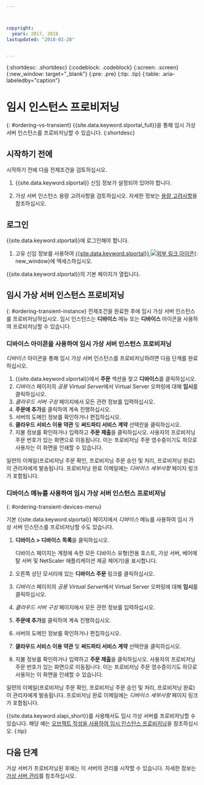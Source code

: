 ```yaml
---



copyright:
  years: 2017, 2018
lastupdated: "2018-02-28"


---
```


{:shortdesc: .shortdesc}
{:codeblock: .codeblock}
{:screen: .screen}
{:new_window: target="_blank"}
{:pre: .pre}
{:tip: .tip}
{:table: .aria-labeledby="caption"}

# 임시 인스턴스 프로비저닝
{: #ordering-vs-transient}
{{site.data.keyword.slportal_full}}을 통해 임시 가상 서버 인스턴스를 프로비저닝할 수 있습니다.
{:shortdesc}

## 시작하기 전에
시작하기 전에 다음 전제조건을 검토하십시오.

  1. {{site.data.keyword.slportal}} 신임 정보가 설정되어 있어야 합니다.

  2. 가상 서버 인스턴스 용량 고려사항을 검토하십시오.  자세한 정보는 [용량 고려사항](ts_capacity_bp.html)을 참조하십시오.

## 로그인
{{site.data.keyword.slportal}}에 로그인해야 합니다.

  1. 고유 신임 정보를 사용하여 [{{site.data.keyword.slportal}} ![외부 링크 아이콘](../icons/launch-glyph.svg "외부 링크 아이콘")](https://control.softlayer.com/){: new_window}에 액세스하십시오.

{{site.data.keyword.slportal}}의 기본 페이지가 열립니다.

## 임시 가상 서버 인스턴스 프로비저닝
{: #ordering-transient-instance}
전제조건을 완료한 후에 임시 가상 서버 인스턴스를 프로비저닝하십시오. 임시 인스턴스는 **디바이스** 메뉴 또는 **디바이스** 아이콘을 사용하여 프로비저닝할 수 있습니다.

### 디바이스 아이콘을 사용하여 임시 가상 서버 인스턴스 프로비저닝
*디바이스* 아이콘을 통해 임시 가상 서버 인스턴스를 프로비저닝하려면 다음 단계를 완료하십시오.

1.  {{site.data.keyword.slportal}}에서 **주문** 섹션을 찾고 **디바이스**를 클릭하십시오.
2.  *디바이스* 페이지의 *공용 Virtual Server*에서 Virtual Server 오퍼링에 대해 **임시**를 클릭하십시오.
3.  *클라우드 서버 구성* 페이지에서 모든 관련 정보를 입력하십시오.
4.  **주문에 추가**를 클릭하여 계속 진행하십시오.
5.  서버의 도메인 정보를 확인하거나 편집하십시오.
5.  **클라우드 서비스 이용 약관** 및 **써드파티 서비스 계약** 선택란을 클릭하십시오.
6.  지불 정보를 확인하거나 입력하고 **주문 제출**을 클릭하십시오. 사용자의 프로비저닝 주문 번호가 있는 화면으로 이동됩니다. 이는 프로비저닝 주문 영수증이기도 하므로 사용자는 이 화면을 인쇄할 수 있습니다.

 일련의 이메일(프로비저닝 주문 확인, 프로비저닝 주문 승인 및 처리, 프로비저닝 완료)이 관리자에게 발송됩니다. 프로비저닝 완료 이메일에는 *디바이스 세부사항* 페이지 링크가 포함됩니다.

### 디바이스 메뉴를 사용하여 임시 가상 서버 인스턴스 프로비저닝
{: #ordering-transient-devices-menu}

기본 {{site.data.keyword.slportal}} 페이지에서 *디바이스* 메뉴를 사용하여 임시 가상 서버 인스턴스를 프로비저닝할 수도 있습니다.

1. **디바이스 > 디바이스 목록**을 클릭하십시오.

   디바이스 페이지는 계정에 속한 모든 디바이스 유형(전용 호스트, 가상 서버, 베어메탈 서버 및 NetScaler 애플리케이션 제공 제어기)을 표시합니다.
2. 오른쪽 상단 모서리에 있는 **디바이스 주문** 링크를 클릭하십시오.
3. *디바이스* 페이지의 *공용 Virtual Server*에서 Virtual Server 오퍼링에 대해 **임시**를 클릭하십시오.
4. *클라우드 서버 구성* 페이지에서 모든 관련 정보를 입력하십시오.
5. **주문에 추가**를 클릭하여 계속 진행하십시오.
6. 서버의 도메인 정보를 확인하거나 편집하십시오.
7. **클라우드 서비스 이용 약관** 및 **써드파티 서비스 계약** 선택란을 클릭하십시오.
8. 지불 정보를 확인하거나 입력하고 **주문 제출**을 클릭하십시오. 사용자의 프로비저닝 주문 번호가 있는 화면으로 이동됩니다. 이는 프로비저닝 주문 영수증이기도 하므로 사용자는 이 화면을 인쇄할 수 있습니다.

일련의 이메일(프로비저닝 주문 확인, 프로비저닝 주문 승인 및 처리, 프로비저닝 완료)이 관리자에게 발송됩니다. 프로비저닝 완료 이메일에는 *디바이스 세부사항* 페이지 링크가 포함됩니다.

{{site.data.keyword.slapi_short}}를 사용해서도 임시 가상 서버를 프로비저닝할 수 있습니다. 해당 예는 [오브젝트 작성을 사용하여 임시 인스턴스 프로비저닝](../vsi/vsi_provision_api.html#api-rest-transient)을 참조하십시오.
{:tip}

## 다음 단계
가상 서버가 프로비저닝된 후에는 이 서버의 관리를 시작할 수 있습니다. 자세한 정보는 [가상 서버 관리](../vsi/vsi_managing.html)를 참조하십시오.
